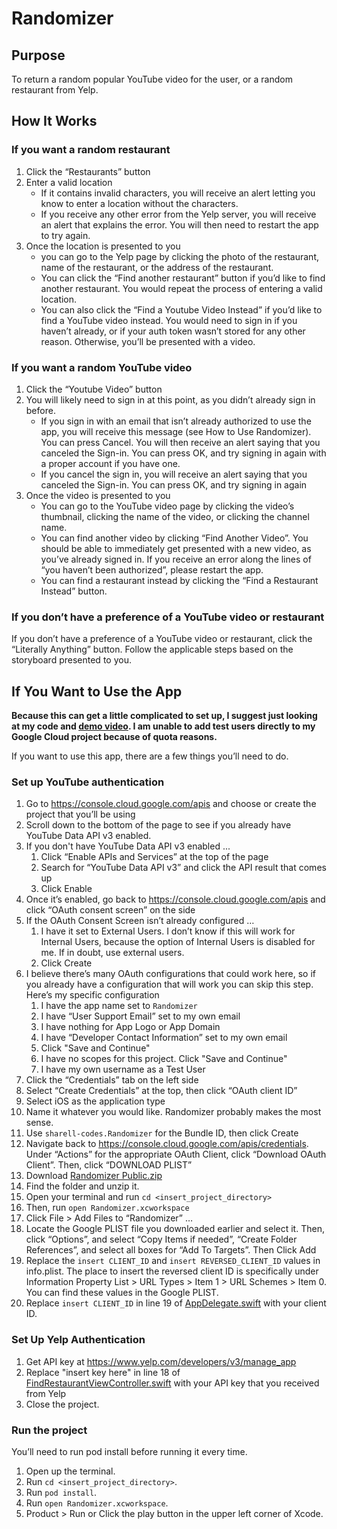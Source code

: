 # Randomizer

## Purpose
To return a random popular YouTube video for the user, or a random restaurant from Yelp.


## How It Works
### If you want a random restaurant
1. Click the “Restaurants” button
2. Enter a valid location
   - If it contains invalid characters, you will receive an alert letting you know to enter a location without the characters.
   - If you receive any other error from the Yelp server, you will receive an alert that explains the error. You will then need to restart the app to try again.
3. Once the location is presented to you
   - you can go to the Yelp page by clicking the photo of the restaurant, name of the restaurant, or the address of the restaurant.
   - You can click the “Find another restaurant” button if you’d like to find another restaurant. You would repeat the process of entering a valid location.
   - You can also click the “Find a Youtube Video Instead” if you’d like to find a YouTube video instead. You would need to sign in if you haven’t already, or if
     your auth token wasn’t stored for any other reason. Otherwise, you’ll be presented with a video.

### If you want a random YouTube video
1. Click the “Youtube Video” button
2. You will likely need to sign in at this point, as you didn’t already sign in before.
   - If you sign in with an email that isn’t already authorized to use the app, you will receive this message (see How to Use Randomizer). You can press Cancel. You will then receive an alert saying that you canceled the Sign-in. You can press OK, and try signing in again with a proper account if you have one.
   - If you cancel the sign in, you will receive an alert saying that you canceled the Sign-in. You can press OK, and try signing in again
3. Once the video is presented to you
   - You can go to the YouTube video page by clicking the video’s thumbnail, clicking the name of the video, or clicking the channel name.
   - You can find another video by clicking “Find Another Video”. You should be able to immediately get presented with a new video, as you’ve already signed in. If you receive an error along the lines of “you haven’t been authorized”, please restart the app.
   - You can find a restaurant instead by clicking the “Find a Restaurant Instead” button.

### If you don’t have a preference of a YouTube video or restaurant
If you don’t have a preference of a YouTube video or restaurant, click the “Literally Anything” button. Follow the applicable steps based on the storyboard presented to you.


## If You Want to Use the App
**Because this can get a little complicated to set up, I suggest just looking at my code and [demo video](https://github.com/sharellcodes/Randomizer/blob/main/Randomizer%20Demo%20-%20480p.mov). I am unable to add test users directly to my Google Cloud project because of quota reasons.**

If you want to use this app, there are a few things you’ll need to do.

### Set up YouTube authentication
1. Go to https://console.cloud.google.com/apis and choose or create the project that you’ll be using
2. Scroll down to the bottom of the page to see if you already have YouTube Data API v3 enabled.
3. If you don't have YouTube Data API v3 enabled ...
   1. Click “Enable APIs and Services” at the top of the page
   2. Search for “YouTube Data API v3” and click the API result that comes up
   3. Click Enable
4. Once it’s enabled, go back to https://console.cloud.google.com/apis and click “OAuth consent screen” on the side
5. If the OAuth Consent Screen isn’t already configured …
   1. I have it set to External Users. I don’t know if this will work for Internal Users, because the option of Internal Users is disabled for me. If in doubt, use external users.
   2. Click Create
6. I believe there’s many OAuth configurations that could work here, so if you already have a configuration that will work you can skip this step. Here’s my specific configuration
   1. I have the app name set to `Randomizer`
   2. I have “User Support Email” set to my own email
   3. I have nothing for App Logo or App Domain
   4. I have “Developer Contact Information” set to my own email
   5. Click "Save and Continue"
   6. I have no scopes for this project. Click "Save and Continue"
   7. I have my own username as a Test User
7. Click the “Credentials” tab on the left side
8. Select “Create Credentials” at the top, then click “OAuth client ID”
9. Select iOS as the application type
10. Name it whatever you would like. Randomizer probably makes the most sense.
11. Use `sharell-codes.Randomizer` for the Bundle ID, then click Create
12. Navigate back to https://console.cloud.google.com/apis/credentials. Under “Actions” for the appropriate OAuth Client, click “Download OAuth Client”. Then, click “DOWNLOAD PLIST”
13. Download [Randomizer Public.zip](https://github.com/sharellcodes/Randomizer/blob/main/Randomizer%20Public.zip)
14. Find the folder and unzip it.
15. Open your terminal and run `cd <insert_project_directory>`
16. Then, run `open Randomizer.xcworkspace`
17. Click File > Add Files to “Randomizer” …
18. Locate the Google PLIST file you downloaded earlier and select it. Then, click “Options”, and select “Copy Items if needed”, “Create Folder References”, and select all boxes for “Add To Targets”. Then Click Add
19. Replace the `insert CLIENT_ID` and `insert REVERSED_CLIENT_ID` values in info.plist. The place to insert the reversed client ID is specifically under Information Property List > URL Types > Item 1 > URL Schemes > Item 0. You can find these values in the Google PLIST.
20. Replace `insert CLIENT_ID` in line 19 of [AppDelegate.swift](https://github.com/sharellcodes/Randomizer/blob/main/Randomizer%20Public/AppDelegate.swift#L19) with your client ID.

### Set Up Yelp Authentication
1. Get API key at https://www.yelp.com/developers/v3/manage_app
2. Replace "insert key here" in line 18 of [FindRestaurantViewController.swift](https://github.com/sharellcodes/Randomizer/blob/main/Randomizer%20Public/FindRestaurantViewController.swift#L18) with your API key that you received from Yelp
3. Close the project.

### Run the project
You’ll need to run pod install before running it every time. 
1. Open up the terminal.
2. Run `cd <insert_project_directory>`.
3. Run `pod install`.
4. Run `open Randomizer.xcworkspace`.
5. Product > Run or Click the play button in the upper left corner of Xcode.
